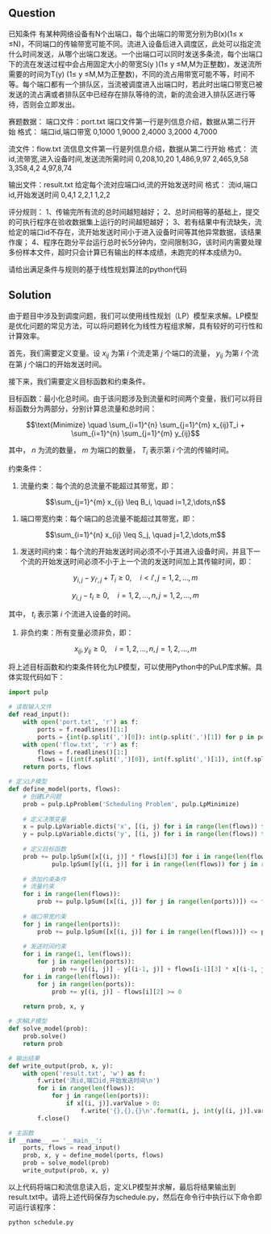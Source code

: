 ## Question

已知条件
有某种网络设备有N个出端口，每个出端口的带宽分别为B(x)(1≤ x ≤N)，不同端口的传输带宽可能不同。流进入设备后进入调度区，此处可以指定流什么时间发送，从哪个出端口发送。一个出端口可以同时发送多条流，每个出端口下的流在发送过程中会占用固定大小的带宽S(y )(1≤ y ≤M,M为正整数)，发送流所需要的时间为T(y) (1≤ y ≤M,M为正整数)，不同的流占用带宽可能不等，时间不等。每个端口都有一个排队区，当流被调度进入出端口时，若此时出端口带宽已被发送的流占满或者排队区中已经存在排队等待的流，新的流会进入排队区进行等待，否则会立即发出。

赛题数据：
端口文件：port.txt
端口文件第一行是列信息介绍，数据从第二行开始
格式：
端口id,端口带宽
0,1000
1,9000
2,4000
3,2000
4,7000

流文件：flow.txt
流信息文件第一行是列信息介绍，数据从第二行开始
格式：
流id,流带宽,进入设备时间,发送流所需时间
0,208,10,20
1,486,9,97
2,465,9,58
3,358,4,2
4,97,8,74

输出文件：result.txt
给定每个流对应端口id,流的开始发送时间
格式：
流id,端口id,开始发送时间
0,4,1
2,2,1
1,2,2

评分规则：
1、传输完所有流的总时间越短越好；
2、总时间相等的基础上，提交的可执行程序在验收数据集上运行的时间越短越好；
3、若有结果中有流缺失，流给定的端口id不存在，流开始发送时间小于进入设备时间等其他异常数据，该结果作废；
4、程序在跑分平台运行总时长5分钟内，空间限制3G，该时间内需要处理多份样本文件，超时只会计算已有输出的样本成绩，未跑完的样本成绩为0。

请给出满足条件与规则的基于线性规划算法的python代码



## Solution

由于题目中涉及到调度问题，我们可以使用线性规划（LP）模型来求解。LP模型是优化问题的常见方法，可以将问题转化为线性方程组求解，具有较好的可行性和计算效率。

首先，我们需要定义变量。设 $x_{ij}$ 为第 $i$ 个流走第 $j$ 个端口的流量， $y_{ij}$ 为第 $i$ 个流在第 $j$ 个端口的开始发送时间。

接下来，我们需要定义目标函数和约束条件。

目标函数：最小化总时间。由于该问题涉及到流量和时间两个变量，我们可以将目标函数分为两部分，分别计算总流量和总时间：

$$\text{Minimize} \quad \sum_{i=1}^{n} \sum_{j=1}^{m} x_{ij}T_i + \sum_{i=1}^{n} \sum_{j=1}^{m} y_{ij}$$

其中， $n$ 为流的数量， $m$ 为端口的数量， $T_i$ 表示第 $i$ 个流的传输时间。

约束条件：

1. 流量约束：每个流的总流量不能超过其带宽，即：

$$\sum_{j=1}^{m} x_{ij} \leq B_i, \quad i=1,2,\dots,n$$

1. 端口带宽约束：每个端口的总流量不能超过其带宽，即：

$$\sum_{i=1}^{n} x_{ij} \leq S_j, \quad j=1,2,\dots,m$$

1. 发送时间约束：每个流的开始发送时间必须不小于其进入设备时间，并且下一个流的开始发送时间必须不小于上一个流的发送时间加上其传输时间，即：

$$y_{i,j}-y_{i',j}+T_i\geq 0, \quad i<i', j=1,2,\dots,m$$

$$y_{i,j}-t_i\geq 0, \quad i=1,2,\dots,n, j=1,2,\dots,m$$

其中， $t_i$ 表示第 $i$ 个流进入设备的时间。

1. 非负约束：所有变量必须非负，即：

$$x_{ij}, y_{ij} \geq 0, \quad i=1,2,\dots,n, j=1,2,\dots,m$$

将上述目标函数和约束条件转化为LP模型，可以使用Python中的PuLP库求解。具体实现代码如下：

```python
import pulp

# 读取输入文件
def read_input():
    with open('port.txt', 'r') as f:
        ports = f.readlines()[1:]
        ports = {int(p.split(',')[0]): int(p.split(',')[1]) for p in ports}
    with open('flow.txt', 'r') as f:
        flows = f.readlines()[1:]
        flows = [(int(f.split(',')[0]), int(f.split(',')[1]), int(f.split(',')[2]), int(f.split(',')[3])) for f in flows]
    return ports, flows

# 定义LP模型
def define_model(ports, flows):
    # 创建LP问题
    prob = pulp.LpProblem('Scheduling Problem', pulp.LpMinimize)
    
    # 定义决策变量
    x = pulp.LpVariable.dicts('x', [(i, j) for i in range(len(flows)) for j in range(len(ports))], lowBound=0, cat='Continuous')
    y = pulp.LpVariable.dicts('y', [(i, j) for i in range(len(flows)) for j in range(len(ports))], lowBound=0, cat='Continuous')
    
    # 定义目标函数
    prob += pulp.lpSum([x[(i, j)] * flows[i][3] for i in range(len(flows)) for j in range(len(ports))]) + \
            pulp.lpSum([y[(i, j)] for i in range(len(flows)) for j in range(len(ports))])
    
    # 添加约束条件
    # 流量约束
    for i in range(len(flows)):
        prob += pulp.lpSum([x[(i, j)] for j in range(len(ports))]) <= flows[i][1]
    
    # 端口带宽约束
    for j in range(len(ports)):
        prob += pulp.lpSum([x[(i, j)] for i in range(len(flows))]) <= ports[j]
    
    # 发送时间约束
    for i in range(1, len(flows)):
        for j in range(len(ports)):
            prob += y[(i, j)] - y[(i-1, j)] + flows[i-1][3] * x[(i-1, j)] >= 0
    for i in range(len(flows)):
        for j in range(len(ports)):
            prob += y[(i, j)] - flows[i][2] >= 0
    
    return prob, x, y

# 求解LP模型
def solve_model(prob):
    prob.solve()
    return prob

# 输出结果
def write_output(prob, x, y):
    with open('result.txt', 'w') as f:
        f.write('流id,端口id,开始发送时间\n')
        for i in range(len(flows)):
            for j in range(len(ports)):
                if x[(i, j)].varValue > 0:
                    f.write('{},{},{}\n'.format(i, j, int(y[(i, j)].varValue)))
        f.close()

# 主函数
if __name__ == '__main__':
    ports, flows = read_input()
    prob, x, y = define_model(ports, flows)
    prob = solve_model(prob)
    write_output(prob, x, y)
```

以上代码将端口和流信息读入后，定义LP模型并求解，最后将结果输出到result.txt中。请将上述代码保存为schedule.py，然后在命令行中执行以下命令即可运行该程序：

```bash
python schedule.py
```